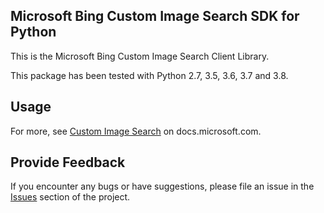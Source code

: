 <!-- Copyright (c) Microsoft Corporation.
 Licensed under the MIT License. -->
## Microsoft Bing Custom Image Search SDK for Python

This is the Microsoft Bing Custom Image Search Client Library.

This package has been tested with Python 2.7, 3.5, 3.6, 3.7 and 3.8.


## Usage

For more, see [Custom Image Search](https://docs.microsoft.com/en-us/bing/search-apis/bing-custom-search/overview)
on docs.microsoft.com.

## Provide Feedback

If you encounter any bugs or have suggestions, please file an issue in
the [Issues](https://github.com/microsoft/bing-search-sdk-for-python/issues)
section of the project.

